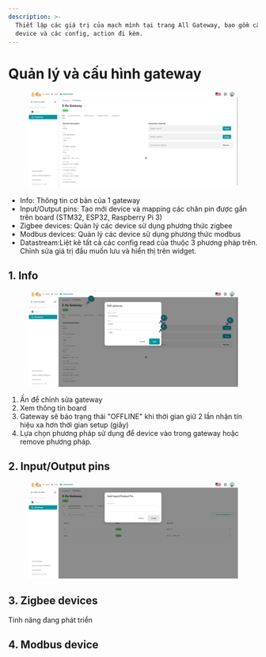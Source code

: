 ```yaml
---
description: >-
  Thiết lập các giá trị của mạch mình tại trang All Gateway, bao gồm cấu hình
  device và các config, action đi kèm.
---
```


# Quản lý và cấu hình gateway



<figure><img src="../.gitbook/assets/image (4).png" alt=""><figcaption></figcaption></figure>

* Info: Thông tin cơ bản của 1 gateway
* Input/Output pins: Tạo mới device và mapping các chân pin được gắn trên board (STM32, ESP32, Raspberry Pi 3)
* Zigbee devices: Quản lý các device sử dụng phương thức zigbee
* Modbus devices: Quản lý các device sử dụng phương thức modbus
* Datastream:Liệt kê tất cả các config read của thuộc 3 phương pháp trên. Chỉnh sửa giá trị đầu muốn lưu và hiển thị trên widget.

## 1.  Info

<figure><img src="../.gitbook/assets/image (27).png" alt=""><figcaption></figcaption></figure>

1. Ấn để chỉnh sửa gateway
2. Xem thông tin board&#x20;
3. Gateway sẽ báo trạng thái "OFFLINE" khi thời gian giữ 2 lần nhận tín hiệu xa hơn thời gian setup (giây)
4. Lựa chọn phương pháp sử dụng để device vào trong gateway hoặc remove phương pháp.&#x20;

## 2. Input/Output pins

<figure><img src="../.gitbook/assets/image (7).png" alt=""><figcaption></figcaption></figure>



## 3. Zigbee devices

Tính năng đang phát triển

## 4. Modbus device



